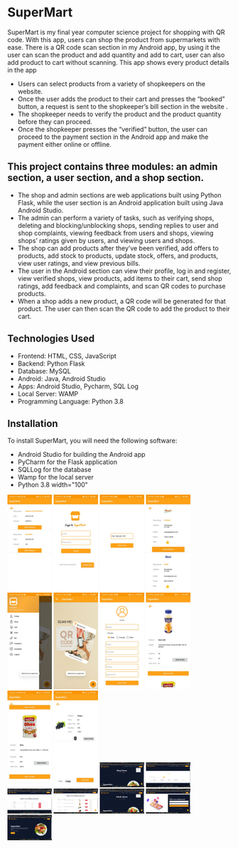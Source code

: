   # SuperMart

SuperMart is my final year computer science project for shopping with QR code. With this app, users can shop the product from supermarkets with ease. There is a QR code scan section in my Android app, by using it the user can scan the product and add quantity and add to cart, user can also add product to cart without scanning. This app shows every product   details in the app
   * Users can select products from a variety of shopkeepers on the website.  
   * Once the user adds the product to their cart and presses the “booked” button, a request is sent to the shopkeeper’s bill section in the website . 
 * The shopkeeper needs to verify the product and the product quantity before they can proceed.
 * Once the shopkeeper presses the “verified” button, the user can proceed to the payment section in the Android app and make the payment either online or offline.  

##  This project contains three modules: an admin section, a user section, and a shop section.
*  The shop and admin sections are web applications built using Python Flask, while the user section is an Android application built using Java Android Studio.
*   The admin can perform a variety of tasks, such as verifying shops, deleting and blocking/unblocking shops, sending replies to user and shop complaints, viewing feedback from users and shops, viewing shops’ ratings given by users, and viewing users and shops. 
*  The shop can add products after they’ve been verified, add offers to products, add stock to products, update stock, offers, and products, view user ratings, and view previous bills.  
* The user in the Android section can view their profile, log in and register, view verified shops, view products, add items to their cart, send shop ratings, add feedback and complaints, and scan QR codes to purchase products.
* When a shop adds a new product, a QR code will be generated for that product. The user can then scan the QR code to add the product to their cart.

## Technologies Used
* Frontend: HTML, CSS, JavaScript
* Backend: Python Flask
* Database: MySQL
* Android: Java, Android Studio
* Apps: Android Studio, Pycharm, SQL Log
* Local Server: WAMP
* Programming Language: Python 3.8
## Installation

To install SuperMart, you will need the following software:

- Android Studio for building the Android app
- PyCharm for the Flask application
- SQLLog for the database
- Wamp for the local server
- Python 3.8 width="100"
<img src="./screenshot/1.jpg"  width="100" alt="screenshot">
<img src="./screenshot/2.jpg"  width="100" alt="screenshot">
<img src="./screenshot/3.jpg"  width="100" alt="screenshot">
<img src="./screenshot/4.jpg"  width="100" alt="screenshot">
<img src="./screenshot/5.jpg"  width="100" alt="screenshot">
<img src="./screenshot/6.jpg"  width="100" alt="screenshot">
<img src="./screenshot/7.jpg"  width="100" alt="screenshot">
<img src="./screenshot/8.jpg"  width="100"  alt="screenshot">
<img src="./screenshot/9.jpg"  width="100" alt="screenshot">
<img src="./screenshot/10.jpg"  width="100" alt="screenshot">
<img src="./screenshot/11.png"  width="100" alt="screenshot">
<img src="./screenshot/12.png"  width="100" alt="screenshot">
<img src="./screenshot/13.png"  width="100" alt="screenshot">
<img src="./screenshot/14.png"  width="100" alt="screenshot">
<img src="./screenshot/15.png"  width="100" alt="screenshot">
<img src="./screenshot/16.png"  width="100" alt="screenshot">
<img src="./screenshot/17.png"  width="100"  alt="screenshot">
 <p>